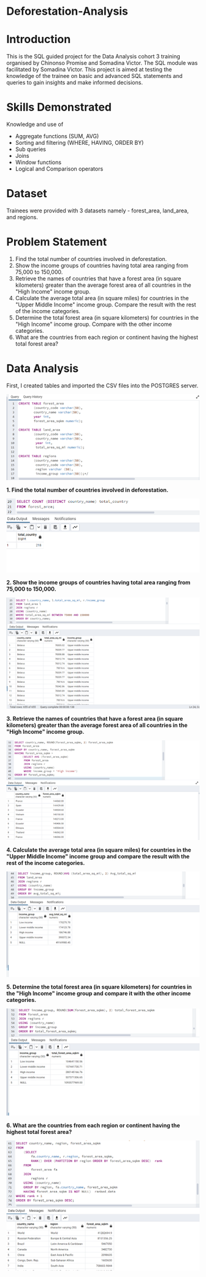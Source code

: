 # Deforestation-Analysis

# Introduction
This is the SQL guided project for the Data Analysis cohort 3 training organised by Chinonso Promise and Somadina Victor. The SQL module was facilitated by Somadina Victor. This project is aimed at testing the knowledge of the trainee on basic and advanced SQL statements and queries to gain insights and make informed decisions. 

# Skills Demonstrated 
Knowledge and use of 
- Aggregate functions (SUM, AVG)
- Sorting and filtering (WHERE, HAVING, ORDER BY)
- Sub queries
- Joins
- Window functions
- Logical and Comparison operators

# Dataset
Trainees were provided with 3 datasets namely - forest_area, land_area, and regions.

# Problem Statement 

1. Find the total number of countries involved in deforestation.
2. Show the income groups of countries having total area ranging from 75,000 to 150,000.
3. Retrieve the names of countries that have a forest area (in square kilometers) greater than the average forest area of all countries in the "High Income" income group.
4. Calculate the average total area (in square miles) for countries in the "Upper Middle Income" income group. Compare the result with the rest of the income categories.
5. Determine the total forest area (in square kilometers) for countries in the "High Income" income group. Compare with the other income categories.
6. What are the countries from each region or continent having the highest total forest area?

# Data Analysis 

First, I created tables and imported the CSV files into the POSTGRES server.

![](image207.png)

**1. Find the total number of countries involved in deforestation.** 

![](image201.png)

**2. Show the income groups of countries having total area ranging from 75,000 to 150,000.**

![](image202.png)

**3. Retrieve the names of countries that have a forest area (in square kilometers) greater than the average forest area of all countries in the "High Income" income group.**

![](image203.png)

**4. Calculate the average total area (in square miles) for countries in the "Upper Middle Income" income group and compare the result with the rest of the income categories.**

 ![](image204.png)               

**5. Determine the total forest area (in square kilometers) for countries in the "High Income" income group and compare it with the other income categories.** 

![](image205.png)

**6. What are the countries from each region or continent having the highest total forest area?**

![](image206.png)
